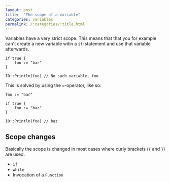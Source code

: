 ```yaml
---
layout: post
title:  "The scope of a variable"
categories: variables
permalink: /:categories/:title.html
---
```


Variables have a very strict scope. This means that that you for example can't create a new variable witin a `if`-statement and use that variable afterwards.

~~~
if true {
	foo := "bar"
}

IO::Println(foo) // No such variable, foo
~~~

This is solved by using the `=`-operator, like so:

~~~
foo := "bar"

if true {
	foo := "baz"
}

IO::Println(foo) // baz
~~~

## Scope changes

Basically the scope is changed in most cases where curly brackets (`{` and `}`) are used.

* `if`
* `while`
* Invocation of a `Function`